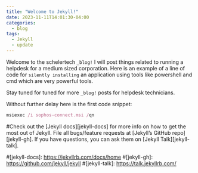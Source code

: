 ```yaml
---
title: "Welcome to Jekyll!"
date: 2023-11-11T14:01:30-04:00
categories:
  - blog
tags:
  - Jekyll
  - update
---
```


Welcome to the schelertech `_blog!` I will post things related to running a helpdesk for a medium sized corporation. Here is an example of a line of code for `silently installing` an application using tools like powershell and cmd which are very powerful tools.

Stay tuned for tuned for more `_blog!` posts for helpdesk technicians.

Without further delay here is the first code snippet:

```ruby
msiexec /i sophos-connect.msi /qn
```

#Check out the [Jekyll docs][jekyll-docs] for more info on how to get the most out of Jekyll. File all bugs/feature requests at [Jekyll’s GitHub repo][jekyll-gh]. If you have questions, you can ask them on [Jekyll Talk][jekyll-talk].

#[jekyll-docs]: https://jekyllrb.com/docs/home
#[jekyll-gh]:   https://github.com/jekyll/jekyll
#[jekyll-talk]: https://talk.jekyllrb.com/
